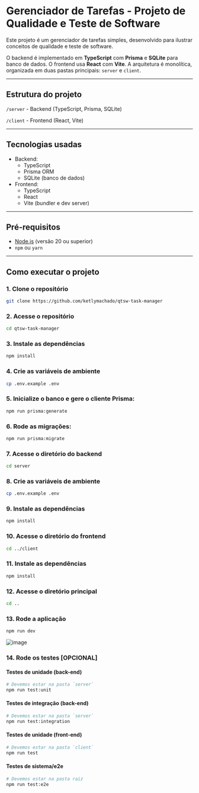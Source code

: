 # Gerenciador de Tarefas - Projeto de Qualidade e Teste de Software

Este projeto é um gerenciador de tarefas simples, desenvolvido para ilustrar conceitos de qualidade e teste de software.

O backend é implementado em **TypeScript** com **Prisma** e **SQLite** para banco de dados. O frontend usa **React** com **Vite**. A arquitetura é monolítica, organizada em duas pastas principais: `server` e `client`.

---

## Estrutura do projeto

`/server` - Backend (TypeScript, Prisma, SQLite)

`/client` - Frontend (React, Vite)

---

## Tecnologias usadas

- Backend:
    - TypeScript
    - Prisma ORM
    - SQLite (banco de dados)
- Frontend:
    - TypeScript
    - React
    - Vite (bundler e dev server)

---

## Pré-requisitos

- [Node.js](https://nodejs.org/pt) (versão 20 ou superior)
- `npm` ou `yarn`

---

## Como executar o projeto

### 1. Clone o repositório

```bash
git clone https://github.com/ketlymachado/qtsw-task-manager
```

### 2. Acesse o repositório

```bash
cd qtsw-task-manager
```

### 3. Instale as dependências

```bash
npm install
```

### 4. Crie as variáveis de ambiente

```bash
cp .env.example .env
```

### 5. Inicialize o banco e gere o cliente Prisma:

```bash
npm run prisma:generate
```

### 6. Rode as migrações:

```bash
npm run prisma:migrate
```

### 7. Acesse o diretório do backend

```bash
cd server
```

### 8. Crie as variáveis de ambiente

```bash
cp .env.example .env
```

### 9. Instale as dependências

```bash
npm install
```

### 10. Acesse o diretório do frontend

```bash
cd ../client
```

### 11. Instale as dependências

```bash
npm install
```

### 12. Acesse o diretório principal

```bash
cd ..
```

### 13. Rode a aplicação

```bash
npm run dev
```

![image](https://github.com/user-attachments/assets/89d266cc-7aa0-442d-8649-a906339075d4)

### 14. Rode os testes [OPCIONAL]

#### Testes de unidade (back-end)

```bash
# Devemos estar na pasta `server`
npm run test:unit
```

#### Testes de integração (back-end)

```bash
# Devemos estar na pasta `server`
npm run test:integration
```

#### Testes de unidade (front-end)

```bash
# Devemos estar na pasta `client`
npm run test
```

#### Testes de sistema/e2e

```bash
# Devemos estar na pasta raiz
npm run test:e2e
```
